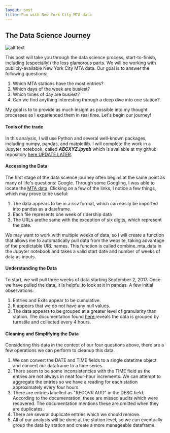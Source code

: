 ```yaml
---
layout: post
title: Fun with New York City MTA data
---
```


## The Data Science Journey

![alt text][logo]

[logo]: http://www.yardi.com/blog/wp-content/uploads/2013/10/MTA-logo-279x300.jpg "Logo Title Text 2"

This post will take you through the data science process, start-to-finish, including (especially!) the less glamorous parts. We will be working with publicly-available New York City MTA data. Our goal is to answer the following questions:

1. Which MTA stations have the most entries?
2. Which days of the week are busiest?
3. Which times of day are busiest?
4. Can we find anything interesting through a deep dive into one station?

My goal is to to provide as much insight as possible into my thought processes as I experienced them in real time. Let's begin our journey!

#### Tools of the trade

In this analysis, I will use Python and several well-known packages, including numpy, pandas, and matplotlib. I will complete the work in a Jupyter notebook, called ***ABCXYZ.ipynb*** which is available at my github repository [here UPDATE LATER](https://www.google.com).

#### Accessing the Data

The first stage of the data science journey often begins at the same point as many of life's questions: Google. Through some Googling, I was able to locate the [MTA data](http://web.mta.info/developers/turnstile.html). Clicking on a few of the links, I notice a few things, which may prove to be useful:

1. The data appears to be in a csv format, which can easily be imported into pandas as a dataframe.
2. Each file represents one week of ridership data
3. The URLs arethe same with the exception of six digits, which represent the date.

We may want to work with multiple weeks of data, so I will create a function that allows me to automatically pull data from the website, taking advantage of the predictable URL names. This function is called combine_mta_data in the Jupyter notebook and takes a valid start date and number of weeks of data as inputs.

#### Understanding the Data

To start, we will pull three weeks of data starting September 2, 2017. Once we have pulled the data, it is helpful to look at it in pandas. A few initial observations:

1. Entries and Exits appear to be cumulative.
2. It appears that we do not have any null values.
3. The data appears to be grouped at a greater level of granularity than station. The documentation found [here ](https://data.ny.gov/Transportation/Turnstile-Usage-Data-2016/ekwu-khcy) reveals the data is grouped by turnstile and collected every 4 hours.

#### Cleaning and Simplifying the Data

Considering this data in the context of our four questions above, there are a few operations we can perform to cleanup this data.

1. We can convert the DATE and TIME fields to a single datetime object and convert our dataframe to a time series.
2. There seem to be some inconsistencies with the TIME field as the entries are not always in neat four-hour increments. We can attempt to aggregate the entries so we have a reading for each station approximately every four hours.
3. There are entries labelled as "RECOVR AUD" in the DESC field. According to the documentation, these are missed audits which were recovered. The documentation mentions these are omitted when they are duplicates.
4. There are several duplicate entries which we should remove.
5. All of our analysis will be done at the station level, so we can eventually group the data by station and create a more manageable dataframe.
